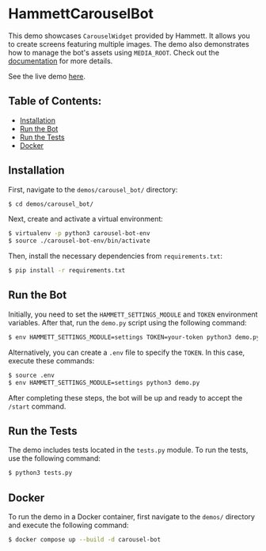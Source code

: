 # HammettCarouselBot

This demo showcases `CarouselWidget` provided by Hammett. It allows you to create screens featuring multiple images. The demo also demonstrates how to manage the bot's assets using `MEDIA_ROOT`. Check out the [documentation](https://cusdeb-com.github.io/hammett) for more details.

See the live demo [here](https://t.me/HammettCarouselBot).

## Table of Contents:

- [Installation](#installation)
- [Run the Bot](#run-the-bot)
- [Run the Tests](#run-the-tests)
- [Docker](#docker)

## Installation

First, navigate to the `demos/carousel_bot/` directory:

```bash
$ cd demos/carousel_bot/
```

Next, create and activate a virtual environment:

```bash
$ virtualenv -p python3 carousel-bot-env
$ source ./carousel-bot-env/bin/activate
```

Then, install the necessary dependencies from `requirements.txt`:

```bash
$ pip install -r requirements.txt
```

## Run the Bot

Initially, you need to set the `HAMMETT_SETTINGS_MODULE` and `TOKEN` environment variables. After that, run the `demo.py` script using the following command:

```bash
$ env HAMMETT_SETTINGS_MODULE=settings TOKEN=your-token python3 demo.py
```

Alternatively, you can create a `.env` file to specify the `TOKEN`. In this case, execute these commands:

```bash
$ source .env
$ env HAMMETT_SETTINGS_MODULE=settings python3 demo.py
```

After completing these steps, the bot will be up and ready to accept the `/start` command.

## Run the Tests

The demo includes tests located in the `tests.py` module. To run the tests, use the following command:

```bash
$ python3 tests.py
```

## Docker

To run the demo in a Docker container, first navigate to the `demos/` directory and execute the following command:

```bash
$ docker compose up --build -d carousel-bot
```
